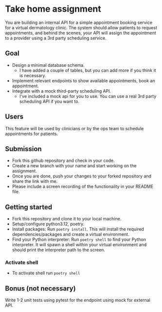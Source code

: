 # Take home assignment
You are building an internal API for a simple appointment booking service for a virtual dermatology clinic. 
The system should allow patients to request appointments, and behind the scenes, your API will assign the appointment to a provider using a 3rd party scheduling service.

## Goal
- Design a minimal database schema.
  - I have added a couple of tables, but you can add more if you think it is necessary.
- Implement relevant endpoints to show available appointments, book an appointment.
- Integrate with a mock third-party scheduling API.
  - I've included a mock api for you to use. You can use a real 3rd party scheduling API if you want to.

## Users
This feature will be used by clinicians or by the ops team to schedule appointments for patients.

## Submission
- Fork this github repository and check in your code.
- Create a new branch with your name and start working on the assignment.
- Once you are done, push your changes to your forked repository and share the link with me.
- Please include a screen recording of the functionality in your README file.


## Getting started
- Fork this repository and clone it to your local machine.
- Setup/configure python3.12, poetry.
- Install packages: Run `poetry install`. This will install the required dependencies/packages and create a virtual environment.
- Find your Python interpreter: Run `poetry shell` to find your Python interpreter. It will spawn a shell within your virtual environment and should print the interpreter path to the screen.

### Activate shell
- To activate shell run `poetry shell`

## Bonus (not necessary)
Write 1-2 unit tests using pytest for the endpoint using mock for external API.
